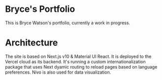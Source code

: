 # Bryce's Portfolio

This is Bryce Watson's portfolio, currently a work in progress.

# Architecture

The site is based on Next.js v10 & Material UI React. It is deployed to the Vercel cloud as its backend. It's running a custom internationalization package that uses Next dyamic routing to reload pages based on language preferences. Nivo is also used for data visualization.


